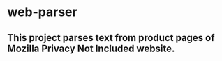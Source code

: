 # web-parser
## This project parses text from product pages of Mozilla Privacy Not Included website.
